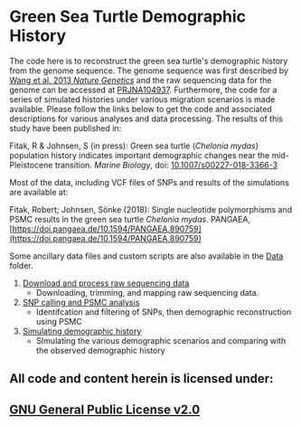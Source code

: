 # Green Sea Turtle Demographic History
The code here is to reconstruct the green sea turtle's demographic history from the genome sequence. The genome sequence was first described by [Wang et al. 2013 *Nature Genetics*](https://www.nature.com/articles/ng.2615) and the raw sequencing data for the genome can be accessed at [PRJNA104937](https://www.ncbi.nlm.nih.gov/bioproject/104937). Furthermore, the code for a series of simulated histories under various migration scenarios is made available. Please follow the links below to get the code and associated descriptions for various analyses and data processing. The results of this study have been published in:  

Fitak, R & Johnsen, S (in press): Green sea turtle (*Chelonia mydas*) population history indicates important demographic changes near the mid-Pleistocene transition. *Marine Biology*, doi: [10.1007/s00227-018-3366-3](https://doi.org/10.1007/s00227-018-3366-3)  

Most of the data, including VCF files of SNPs and results of the simulations are available at:  

Fitak, Robert; Johnsen, Sönke (2018): Single nucleotide polymorphisms and PSMC results in the green sea turtle *Chelonia mydas*. PANGAEA, [https://doi.pangaea.de/10.1594/PANGAEA.890759](https://doi.pangaea.de/10.1594/PANGAEA.890759)  

Some ancillary data files and custom scripts are also available in the [Data](./Data) folder.

1.  [Download and process raw sequencing data](./GST-data-processing.md)
    - Downloading, trimming, and mapping raw sequencing data.
2. [SNP calling and PSMC analysis](./SNPs-and-PSMC.md)
    - Identifcation and filtering of SNPs, then demographic reconstruction using PSMC
3. [Simulating demographic history](./sims.md)
    - SImulating the various demographic scenarios and comparing with the observed demographic history

## All code and content herein is licensed under:
## [GNU General Public License v2.0](./LICENSE)
